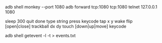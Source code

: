 adb shell monkey --port 1080
adb forward tcp:1080 tcp:1080
telnet 127.0.0.1 1080

sleep 300
quit
done
type string
press keycode
tap x y
wake
flip [open|close]
trackball dx dy
touch [down|up|move] keycode

adb shell getevent -l -t > events.txt
